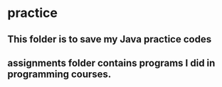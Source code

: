 # practice
## This folder is to save my Java practice codes

## assignments folder contains programs I did in programming courses.
